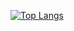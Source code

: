 [![Top Langs](https://github-readme-stats.vercel.app/api/top-langs/?username=Pr4gu3&layout=compact&theme=monokai)](https://github.com/Pr4gu3)
